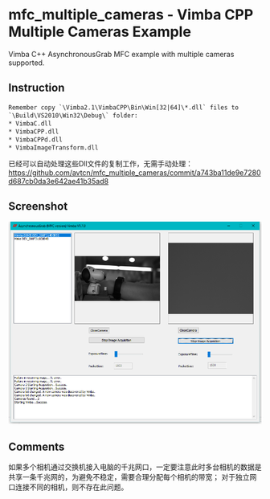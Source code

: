 # mfc_multiple_cameras - Vimba CPP Multiple Cameras Example
Vimba C++ AsynchronousGrab MFC example with multiple cameras supported.

## Instruction
```
Remember copy `\Vimba2.1\VimbaCPP\Bin\Win[32|64]\*.dll` files to `\Build\VS2010\Win32\Debug\` folder:  
* VimbaC.dll  
* VimbaCPP.dll  
* VimbaCPPd.dll
* VimbaImageTransform.dll  
```


已经可以自动处理这些Dll文件的复制工作，无需手动处理：https://github.com/avtcn/mfc_multiple_cameras/commit/a743ba11de9e7280d687cb0da3e642ae41b35ad8

## Screenshot
![](screenshot.png)


## Comments
如果多个相机通过交换机接入电脑的千兆网口，一定要注意此时多台相机的数据是共享一条千兆网的，为避免不稳定，需要合理分配每个相机的带宽；
对于独立网口连接不同的相机，则不存在此问题。
